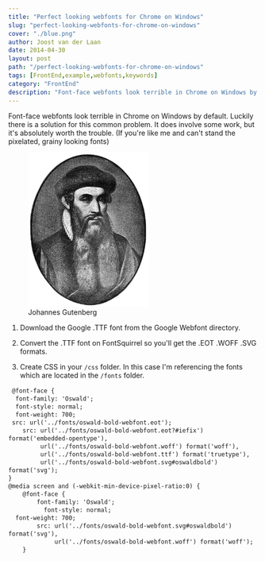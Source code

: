```yaml
---
title: "Perfect looking webfonts for Chrome on Windows"
slug: "perfect-looking-webfonts-for-chrome-on-windows"
cover: "./blue.png"
author: Joost van der Laan
date: 2014-04-30
layout: post
path: "/perfect-looking-webfonts-for-chrome-on-windows"
tags: [FrontEnd,example,webfonts,keywords]
category: "FrontEnd"
description: "Font-face webfonts look terrible in Chrome on Windows by default. Luckily there is a solution for this common problem."
---
```


Font-face webfonts look terrible in Chrome on Windows by default. Luckily there is a solution for this common problem. It does involve some work, but it's absolutely worth the trouble. (If you're like me and can't stand the pixelated, grainy looking fonts)

<figure class="floatRight">
	<img style="height: 310px;" src="./Gutenberg.jpg" alt="Gutenberg">
	<figcaption>Johannes Gutenberg</figcaption>
</figure>

1.  Download the Google .TTF font from the Google Webfont directory.

2.  Convert the .TTF font on FontSquirrel so you'll get the .EOT .WOFF .SVG formats.

3.  Create CSS in your `/css` folder. In this case I'm referencing the fonts which are located in the `/fonts` folder.

```language-css
 @font-face {
  font-family: 'Oswald';
  font-style: normal;
  font-weight: 700;
 src: url('../fonts/oswald-bold-webfont.eot');
    src: url('../fonts/oswald-bold-webfont.eot?#iefix') format('embedded-opentype'),
         url('../fonts/oswald-bold-webfont.woff') format('woff'),
         url('../fonts/oswald-bold-webfont.ttf') format('truetype'),
         url('../fonts/oswald-bold-webfont.svg#oswaldbold') format('svg');
}
@media screen and (-webkit-min-device-pixel-ratio:0) {
    @font-face {
        font-family: 'Oswald';
          font-style: normal;
  font-weight: 700;
        src: url('../fonts/oswald-bold-webfont.svg#oswaldbold') format('svg'),
             url('../fonts/oswald-bold-webfont.woff') format('woff');
    }
```
